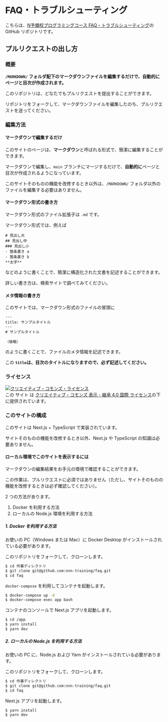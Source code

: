 # FAQ・トラブルシューティング
こちらは、[N予備校プログラミングコース FAQ・トラブルシューティング](https://nnn-training.github.io/faq)の GitHub リポジトリです。

## プルリクエストの出し方

### 概要

**`/MARKDOWN/` フォルダ配下のマークダウンファイルを編集するだけで、自動的にページと目次が作成されます。**

このリポジトリは、どなたでもプルリクエストを提出することができます。

リポジトリをフォークして、マークダウンファイルを編集したのち、プルリクエストを送ってください。

### 編集方法

#### マークダウンで編集するだけ
このサイトのページは、**マークダウン**と呼ばれる形式で、簡潔に編集することができます。

マークダウンで編集し、`main` ブランチにマージするだけで、**自動的に**ページと目次が作成されるようになっています。

このサイトそのものの機能を改修するとき以外は、`/MARKDOWN/` フォルダ以外のファイルを編集する必要はありません。

#### マークダウン形式の書き方
マークダウン形式のファイル拡張子は `.md` です。

マークダウン形式では、例えば

```
# 見出し大
## 見出し中
### 見出し小
- 箇条書き a
- 箇条書き b
**太字** 
```

などのように書くことで、簡潔に構造化された文書を記述することができます。

詳しい書き方は、検索サイトで調べてみてください。

#### メタ情報の書き方
このサイトでは、マークダウン形式のファイルの冒頭に

```
---
title: サンプルタイトル
---
# サンプルタイトル

（後略）
```

のように書くことで、ファイルのメタ情報を記述できます。

この **`title`は、目次のタイトルになりますので、必ず記述してください。**

### ライセンス

<a rel="license" href="http://creativecommons.org/licenses/by-sa/4.0/"><img alt="クリエイティブ・コモンズ・ライセンス" style="border-width:0" src="https://i.creativecommons.org/l/by-sa/4.0/88x31.png" /></a><br />この サイト は <a rel="license" href="http://creativecommons.org/licenses/by-sa/4.0/">クリエイティブ・コモンズ 表示 - 継承 4.0 国際 ライセンス</a>の下に提供されています。


### このサイトの構成
このサイトは Next.js + TypeScript で実装されています。

サイトそのものの機能を改修するとき以外、Next.js や TypeScript の知識は必要ありません。

#### ローカル環境でこのサイトを表示するには
マークダウンの編集結果をお手元の環境で確認することができます。

この作業は、プルリクエストに必須ではありません（ただし、サイトそのものの機能を改修するときは必ず確認してください）。

2 つの方法があります。

1. Docker を利用する方法
2. ローカルの Node.js 環境を利用する方法

##### 1. Docker を利用する方法
お使いの PC（Windows または Mac）に Docker Desktop がインストールされている必要があります。

このリポジトリをフォークして、クローンします。

```bash
$ cd 作業ディレクトリ
$ git clone git@github.com:nnn-training/faq.git
$ cd faq
```

`docker-compose` を利用してコンテナを起動します。

```bash
$ docker-compose up -d
$ docker-compose exec app bash
```

コンテナのコンソールで Next.js アプリを起動します。

```bash
$ cd /app
$ yarn install
$ yarn dev
```

##### 2. ローカルの Node.js を利用する方法
お使いの PC に、Node.js および Yarn がインストールされている必要があります。

このリポジトリをフォークして、クローンします。

```bash
$ cd 作業ディレクトリ
$ git clone git@github.com:nnn-training/faq.git
$ cd faq
```

Next.js アプリを起動します。

```bash
$ yarn install
$ yarn dev
```
